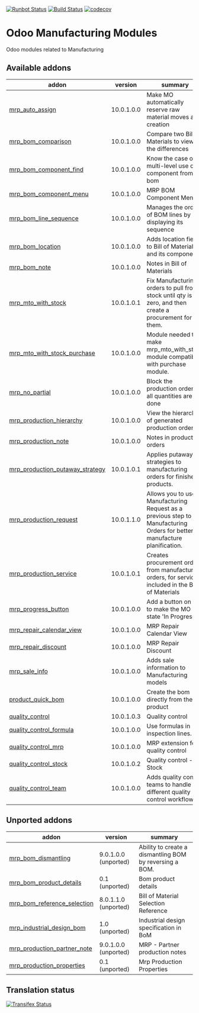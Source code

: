 [![Runbot Status](https://runbot.odoo-community.org/runbot/badge/flat/129/10.0.svg)](https://runbot.odoo-community.org/runbot/repo/github-com-oca-manufacture-129)
[![Build Status](https://travis-ci.org/OCA/manufacture.svg?branch=10.0)](https://travis-ci.org/OCA/manufacture)
[![codecov](https://codecov.io/gh/OCA/manufacture/branch/10.0/graph/badge.svg)](https://codecov.io/gh/OCA/manufacture)

Odoo Manufacturing Modules
==========================

Odoo modules related to Manufacturing

[//]: # (addons)

Available addons
----------------
addon | version | summary
--- | --- | ---
[mrp_auto_assign](mrp_auto_assign/) | 10.0.1.0.0 | Make MO automatically reserve raw material moves at creation
[mrp_bom_comparison](mrp_bom_comparison/) | 10.0.1.0.0 | Compare two Bill of Materials to view the differences
[mrp_bom_component_find](mrp_bom_component_find/) | 10.0.1.0.0 | Know the case of multi-level use of a component from bom
[mrp_bom_component_menu](mrp_bom_component_menu/) | 10.0.1.0.0 | MRP BOM Component Menu
[mrp_bom_line_sequence](mrp_bom_line_sequence/) | 10.0.1.0.0 | Manages the order of BOM lines by displaying its sequence
[mrp_bom_location](mrp_bom_location/) | 10.0.1.0.0 | Adds location field to Bill of Materials and its components.
[mrp_bom_note](mrp_bom_note/) | 10.0.1.0.0 | Notes in Bill of Materials
[mrp_mto_with_stock](mrp_mto_with_stock/) | 10.0.1.0.1 | Fix Manufacturing orders to pull from stock until qty is zero, and then create a procurement for them.
[mrp_mto_with_stock_purchase](mrp_mto_with_stock_purchase/) | 10.0.1.0.0 | Module needed to make mrp_mto_with_stock module compatible with purchase module.
[mrp_no_partial](mrp_no_partial/) | 10.0.1.0.0 | Block the production order if all quantities are not done
[mrp_production_hierarchy](mrp_production_hierarchy/) | 10.0.1.0.0 | View the hierarchy of generated production orders
[mrp_production_note](mrp_production_note/) | 10.0.1.0.0 | Notes in production orders
[mrp_production_putaway_strategy](mrp_production_putaway_strategy/) | 10.0.1.0.1 | Applies putaway strategies to manufacturing orders for finished products.
[mrp_production_request](mrp_production_request/) | 10.0.1.1.0 | Allows you to use Manufacturing Request as a previous step to Manufacturing Orders for better manufacture planification.
[mrp_production_service](mrp_production_service/) | 10.0.1.0.1 | Creates procurement orders from manufacturing orders, for services included in the Bill of Materials
[mrp_progress_button](mrp_progress_button/) | 10.0.1.0.0 | Add a button on MO to make the MO state 'In Progress'
[mrp_repair_calendar_view](mrp_repair_calendar_view/) | 10.0.1.0.0 | MRP Repair Calendar View
[mrp_repair_discount](mrp_repair_discount/) | 10.0.1.0.0 | MRP Repair Discount
[mrp_sale_info](mrp_sale_info/) | 10.0.1.0.0 | Adds sale information to Manufacturing models
[product_quick_bom](product_quick_bom/) | 10.0.1.0.0 | Create the bom directly from the product
[quality_control](quality_control/) | 10.0.1.0.3 | Quality control
[quality_control_formula](quality_control_formula/) | 10.0.1.0.0 | Use formulas in inspection lines.
[quality_control_mrp](quality_control_mrp/) | 10.0.1.0.0 | MRP extension for quality control
[quality_control_stock](quality_control_stock/) | 10.0.1.0.2 | Quality control - Stock
[quality_control_team](quality_control_team/) | 10.0.1.0.0 | Adds quality control teams to handle different quality control workflows


Unported addons
---------------
addon | version | summary
--- | --- | ---
[mrp_bom_dismantling](mrp_bom_dismantling/) | 9.0.1.0.0 (unported) | Ability to create a dismantling BOM by reversing a BOM.
[mrp_bom_product_details](mrp_bom_product_details/) | 0.1 (unported) | Bom product details
[mrp_bom_reference_selection](mrp_bom_reference_selection/) | 8.0.1.1.0 (unported) | Bill of Material Selection Reference
[mrp_industrial_design_bom](mrp_industrial_design_bom/) | 1.0 (unported) | Industrial design specification in BoM
[mrp_production_partner_note](mrp_production_partner_note/) | 9.0.1.0.0 (unported) | MRP - Partner production notes
[mrp_production_properties](mrp_production_properties/) | 0.1 (unported) | Mrp Production Properties

[//]: # (end addons)

Translation status
------------------

[![Transifex Status](https://www.transifex.com/projects/p/OCA-manufacture-10-0/chart/image_png)](https://www.transifex.com/projects/p/OCA-manufacture-10-0)
